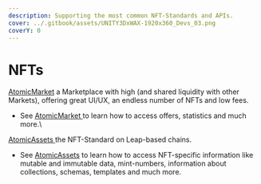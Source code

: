 ```yaml
---
description: Supporting the most common NFT-Standards and APIs.
cover: ../.gitbook/assets/UNITY3DxWAX-1920x360_Devs_03.png
coverY: 0
---
```


# NFTs

[AtomicMarket](https://wax.atomichub.io/market) a Marketplace with high (and shared liquidity with other Markets), offering great UI/UX, an endless number of NFTs and low fees.

* See [AtomicMarket ](../sources/atomic\_market.md)to learn how to access offers, statistics and much more.\


[AtomicAssets ](https://github.com/pinknetworkx/atomicassets-contract)the NFT-Standard on Leap-based chains.

* See [AtomicAssets](../sources/atomic\_assets.md) to learn how to access NFT-specific information like mutable and immutable data, mint-numbers, information about collections, schemas, templates and much more.
